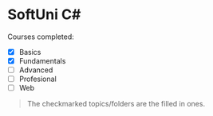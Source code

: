 # SoftUni C#

Courses completed:
- [x] Basics
- [x] Fundamentals
- [ ] Advanced
- [ ] Profesional
- [ ] Web

> The checkmarked topics/folders are the filled in ones.
